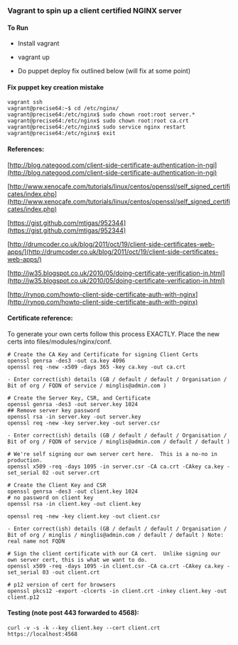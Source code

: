 ### Vagrant to spin up a client certified NGINX server


#### To Run

- Install vagrant

- vagrant up

- Do puppet deploy fix outlined below (will fix at some point)

#### Fix puppet key creation mistake
	vagrant ssh
	vagrant@precise64:~$ cd /etc/nginx/
	vagrant@precise64:/etc/nginx$ sudo chown root:root server.*
	vagrant@precise64:/etc/nginx$ sudo chown root:root ca.crt  
	vagrant@precise64:/etc/nginx$ sudo service nginx restart
	vagrant@precise64:/etc/nginx$ exit

#### References:
[http://blog.nategood.com/client-side-certificate-authentication-in-ngi](http://blog.nategood.com/client-side-certificate-authentication-in-ngi)

[http://www.xenocafe.com/tutorials/linux/centos/openssl/self_signed_certificates/index.php](http://www.xenocafe.com/tutorials/linux/centos/openssl/self_signed_certificates/index.php)

[https://gist.github.com/mtigas/952344](https://gist.github.com/mtigas/952344)

[http://drumcoder.co.uk/blog/2011/oct/19/client-side-certificates-web-apps/](http://drumcoder.co.uk/blog/2011/oct/19/client-side-certificates-web-apps/)

[http://jw35.blogspot.co.uk/2010/05/doing-certificate-verification-in.html](http://jw35.blogspot.co.uk/2010/05/doing-certificate-verification-in.html)

[http://rynop.com/howto-client-side-certificate-auth-with-nginx](http://rynop.com/howto-client-side-certificate-auth-with-nginx)

#### Certificate reference:

To generate your own certs follow this process EXACTLY. Place the new certs into files/modules/nginx/conf.

	# Create the CA Key and Certificate for signing Client Certs
	openssl genrsa -des3 -out ca.key 4096
	openssl req -new -x509 -days 365 -key ca.key -out ca.crt

	- Enter correct(ish) details (GB / default / default / Organisation / Bit of org / FQDN of service / minglis@admin.com )

	# Create the Server Key, CSR, and Certificate
	openssl genrsa -des3 -out server.key 1024
	## Remove server key password
	openssl rsa -in server.key -out server.key 
	openssl req -new -key server.key -out server.csr

	- Enter correct(ish) details (GB / default / default / Organisation / Bit of org / FQDN of service / minglis@admin.com / default / default )

	# We're self signing our own server cert here.  This is a no-no in production.
	openssl x509 -req -days 1095 -in server.csr -CA ca.crt -CAkey ca.key -set_serial 02 -out server.crt

	# Create the Client Key and CSR
	openssl genrsa -des3 -out client.key 1024
	# no password on client key
	openssl rsa -in client.key -out client.key 

	openssl req -new -key client.key -out client.csr

	- Enter correct(ish) details (GB / default / default / Organisation / Bit of org / minglis / minglis@admin.com / default / default ) Note: real name not FQDN

	# Sign the client certificate with our CA cert.  Unlike signing our own server cert, this is what we want to do.
	openssl x509 -req -days 1095 -in client.csr -CA ca.crt -CAkey ca.key -set_serial 03 -out client.crt

	# p12 version of cert for browsers
	openssl pkcs12 -export -clcerts -in client.crt -inkey client.key -out client.p12


#### Testing (note post 443 forwarded to 4568):
	curl -v -s -k --key client.key --cert client.crt https://localhost:4568 